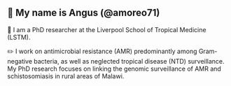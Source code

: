 ## 👋 My name is Angus (@amoreo71)

📍 I am a PhD researcher at the Liverpool School of Tropical Medicine (LSTM).

✏️ I work on antimicrobial resistance (AMR) predominantly among Gram-negative bacteria, as well as neglected tropical disease (NTD) surveillance. My PhD research focuses on linking the genomic surveillance of AMR and schistosomiasis in rural areas of Malawi.
